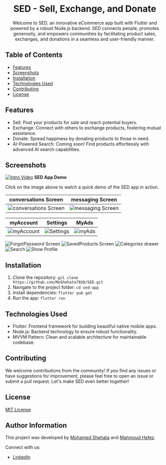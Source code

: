 <!-- Project Title -->
<h1 align="center">SED - Sell, Exchange, and Donate</h1>

<!-- Project Description -->
<p align="center">
  Welcome to SED, an innovative eCommerce app built with Flutter and powered by a robust Node.js backend. SED connects people, promotes generosity, and empowers communities by facilitating product sales, exchanges, and donations in a seamless and user-friendly manner.
</p>

<!-- Table of Contents -->
## Table of Contents

- [Features](#features)
- [Screenshots](#screenshots)
- [Installation](#installation)
- [Technologies Used](#technologies-used)
- [Contributing](#contributing)
- [License](#license)

<!-- Features -->
## Features

- Sell: Post your products for sale and reach potential buyers.
- Exchange: Connect with others to exchange products, fostering mutual assistance.
- Donate: Spread happiness by donating products to those in need.
- AI-Powered Search: Coming soon! Find products effortlessly with advanced AI search capabilities.

<!-- Screenshots -->
## Screenshots
[![Intro Video](intro_thumbnail.jpg)](intro.mp4)
**SED App Demo**

Click on the image above to watch a quick demo of the SED app in action.


| conversations Screen | messaging Screen |
| :------: | :----------: |
| ![conversations Screen](conversations_screen.png) | ![messaging Screen](chatting_screen.png) |

| myAccount | Settings | MyAds |
| :------: | :----------: | :----------: |
| ![myAccount](my_account.png) | ![Settings](settings.png) | ![myAds](my_ads.png) |

![ForgotPassword Screen](forgot_password.png)
![SavedProducts Screen](saved_products.png)
![Categories drawer](categories_drawer.png)
![Search](search.png)
![Show Profile](show_profile.png)

<!-- Add screenshots or demo GIFs here -->

<!-- Installation -->
## Installation

1. Clone the repository: `git clone https://github.com/MoShehata7920/SED.git`
2. Navigate to the project folder: `cd sed-app`
3. Install dependencies: `flutter pub get`
4. Run the app: `flutter run`

<!-- Technologies Used -->
## Technologies Used

- Flutter: Frontend framework for building beautiful native mobile apps.
- Node.js: Backend technology to ensure robust functionality.
- MVVM Pattern: Clean and scalable architecture for maintainable codebase.

<!-- Contributing -->
## Contributing

We welcome contributions from the community! If you find any issues or have suggestions for improvement, please feel free to open an issue or submit a pull request. Let's make SED even better together!

<!-- License -->
## License

[MIT License](LICENSE)

<!-- Author Information -->
## Author Information

This project was developed by [Mohamed Shehata](https://github.com/MoShehata7920) and [Mahmoud Hafez](https://github.com/Bimbum1337).

Connect with us:
- [LinkedIn](https://www.linkedin.com/in/mohamed-shehata-b9aa86233)

